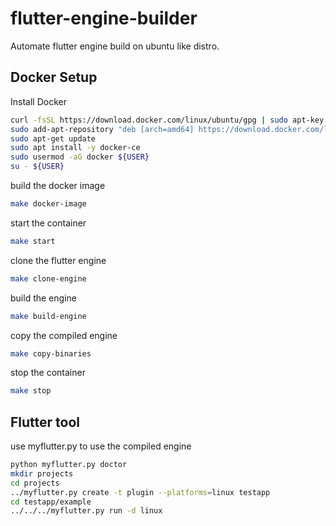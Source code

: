 # flutter-engine-builder
Automate flutter engine build on ubuntu like distro.


## Docker Setup


Install Docker
```bash
curl -fsSL https://download.docker.com/linux/ubuntu/gpg | sudo apt-key add -
sudo add-apt-repository "deb [arch=amd64] https://download.docker.com/linux/ubuntu bionic stable"
sudo apt-get update
sudo apt install -y docker-ce
sudo usermod -aG docker ${USER}
su - ${USER}
```

build the docker image
```bash
make docker-image
```

start the container
```bash
make start
```

clone the flutter engine
```bash
make clone-engine
```

build the engine
```bash
make build-engine
```

copy the compiled engine
```bash
make copy-binaries
```

stop the container
```bash
make stop
```


## Flutter tool

use myflutter.py to use the compiled engine
```bash
python myflutter.py doctor
mkdir projects
cd projects
../myflutter.py create -t plugin --platforms=linux testapp
cd testapp/example
../../../myflutter.py run -d linux
```
